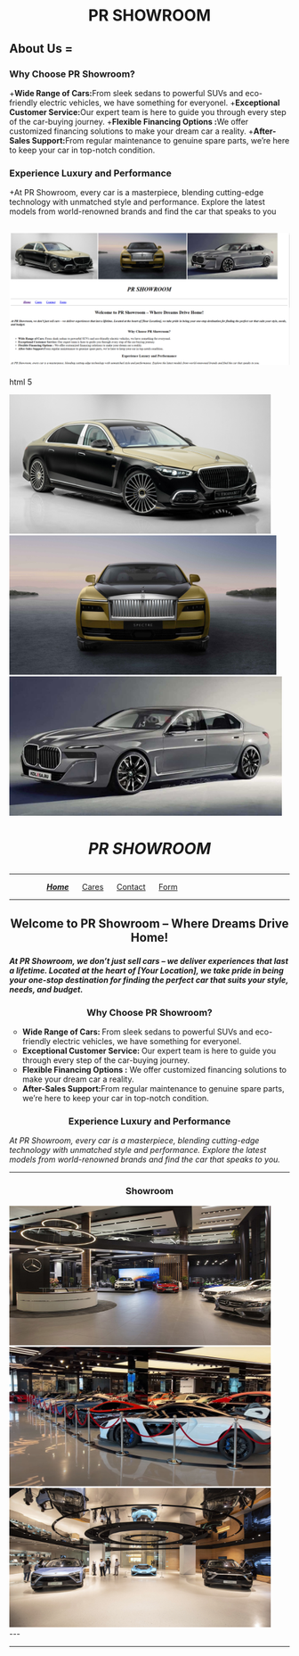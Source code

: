 # <p align="center">PR SHOWROOM</p>
## About Us =
 ### Why Choose PR Showroom?

+<b>Wide Range of Cars:</b>From sleek sedans to powerful SUVs and eco-friendly electric vehicles, we have something for everyonel.
+<b>Exceptional Customer Service:</b>Our expert team is here to guide you through every step of the car-buying journey.
+<b>Flexible Financing Options :</b>We offer customized financing solutions to make your dream car a reality.
+<b>After-Sales Support:</b>From regular maintenance to genuine spare parts, we’re here to keep your car in top-notch condition.

### Experience Luxury and Performance
+At PR Showroom, every car is a masterpiece, blending cutting-edge technology with unmatched style and performance. Explore the latest models from world-renowned brands and find the car that speaks to you

![Home page](./img/img%20for%20readme/home%20page%201.png)
--- 
html 5
<!DOCTYPE html>
<html>
<head>
    <title>CAR Showroom</title>
</head>
<body>
    <div>
    <img src="./img/images/homepage1.3.jpg" height="250px" width="470px" alt="Maybach pic left side"/>
    <img src="./img/images/homepage1.4.jpg" height="250px" width="480px" alt="Spectre pic mid"/>
    <img src="./img/images/homepage1.2.jpg" height="250px" width="490px" alt="Series i7 pic right side"/>
    <h1><p align="center"><i>PR SHOWROOM</i></p></h1>
    </div>
    <div>
        <hr/>&nbsp;&nbsp;&nbsp;&nbsp;&nbsp;&nbsp;&nbsp;&nbsp;&nbsp;&nbsp;&nbsp;&nbsp;&nbsp;&nbsp;&nbsp;&nbsp;
        <a href="index.html"><b><i>Home</i></b></a>&nbsp;&nbsp;&nbsp;&nbsp;&nbsp;
        <a href="./code/cars.html">Cares</a>&nbsp;&nbsp;&nbsp;&nbsp;&nbsp;
        <a href="./code/contact.html">Contact</a>&nbsp;&nbsp;&nbsp;&nbsp;&nbsp;
        <a href="./code/form.html">Form</a>&nbsp;&nbsp;&nbsp;&nbsp;&nbsp;
        <hr/>
    </div>
    <div>
        <p> <h2> <p align="center">Welcome to PR Showroom – Where Dreams Drive Home!</p>  </h2> </p>
        <p><b><i>At PR Showroom, we don’t just sell cars – we deliver experiences that last a lifetime. Located at the heart of [Your Location], we take pride in being your one-stop destination for finding the perfect car that suits your style, needs, and budget.</i></b></p>
        <h3><p align="center">Why Choose PR Showroom?</p></h3>
        <ul type="circle">
            <li><b>Wide Range of Cars: </b>From sleek sedans to powerful SUVs and eco-friendly electric vehicles, we have something for everyonel.</li>
            <li><b>Exceptional Customer Service: </b> Our expert team is here to guide you through every step of the car-buying journey.</li>
            <li><b>Flexible Financing Options :</b> We offer customized financing solutions to make your dream car a reality.</li>
            <li><b>After-Sales Support:</b>From regular maintenance to genuine spare parts, we’re here to keep your car in top-notch condition.</li>
        </ul>
    </div>
    <div>
        <h3><p align="center">Experience Luxury and Performance</p></h3>
        <P><i>At PR Showroom, every car is a masterpiece, blending cutting-edge technology with unmatched style and performance. Explore the latest models from world-renowned brands and find the car that speaks to you.</i></P>
    </div><hr>
    <div>
        <h3><p align="center">Showroom</p></h3>
        <img src="./img/images/homepage1.1.jpg" height="250px" width="470px" />
        <img src="./img/images/homepage1.5.jpg" height="250px" width="470px" />
        <img src="./img/images/homepage1.6.jpg" height="250px" width="470px" />
    </div>

</body>
</html> ---
<hr/>